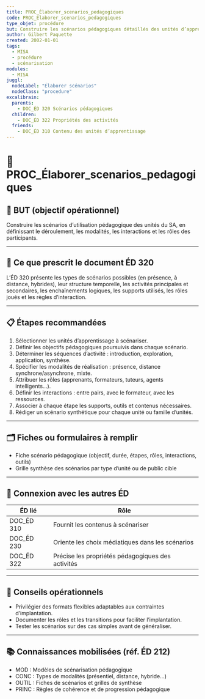 ```yaml
---
title: PROC_Élaborer_scenarios_pedagogiques
code: PROC_Élaborer_scenarios_pedagogiques
type_objet: procédure
but: Construire les scénarios pédagogiques détaillés des unités d’apprentissage, incluant les étapes d’activité, les modalités d’interaction, les ressources et les acteurs impliqués.
author: Gilbert Paquette
created: 2002-01-01
tags:
  - MISA
  - procédure
  - scénarisation
modules:
  - MISA
juggl:
  nodeLabel: "Élaborer scénarios"
  nodeClass: "procedure"
excalibrain:
  parents:
    - DOC_ÉD 320 Scénarios pédagogiques
  children:
    - DOC_ÉD 322 Propriétés des activités
  friends:
    - DOC_ÉD 310 Contenu des unités d’apprentissage
---
```


# 🔧 PROC_Élaborer_scenarios_pedagogiques

## 🎯 BUT (objectif opérationnel)
Construire les scénarios d’utilisation pédagogique des unités du SA, en définissant le déroulement, les modalités, les interactions et les rôles des participants.

---

## 📌 Ce que prescrit le document ÉD 320
L’ÉD 320 présente les types de scénarios possibles (en présence, à distance, hybrides), leur structure temporelle, les activités principales et secondaires, les enchaînements logiques, les supports utilisés, les rôles joués et les règles d’interaction.

---

## 📋 Étapes recommandées
1. Sélectionner les unités d’apprentissage à scénariser.
2. Définir les objectifs pédagogiques poursuivis dans chaque scénario.
3. Déterminer les séquences d’activité : introduction, exploration, application, synthèse.
4. Spécifier les modalités de réalisation : présence, distance synchrone/asynchrone, mixte.
5. Attribuer les rôles (apprenants, formateurs, tuteurs, agents intelligents…).
6. Définir les interactions : entre pairs, avec le formateur, avec les ressources.
7. Associer à chaque étape les supports, outils et contenus nécessaires.
8. Rédiger un scénario synthétique pour chaque unité ou famille d’unités.

---

## 🗂 Fiches ou formulaires à remplir
- Fiche scénario pédagogique (objectif, durée, étapes, rôles, interactions, outils)
- Grille synthèse des scénarios par type d’unité ou de public cible

---

## 🔄 Connexion avec les autres ÉD
| ÉD lié | Rôle |
|--------|------|
| DOC_ÉD 310 | Fournit les contenus à scénariser |
| DOC_ÉD 230 | Oriente les choix médiatiques dans les scénarios |
| DOC_ÉD 322 | Précise les propriétés pédagogiques des activités |

---

## 🧠 Conseils opérationnels
- Privilégier des formats flexibles adaptables aux contraintes d’implantation.
- Documenter les rôles et les transitions pour faciliter l’implantation.
- Tester les scénarios sur des cas simples avant de généraliser.

---

## 📚 Connaissances mobilisées (réf. ÉD 212)
- MOD : Modèles de scénarisation pédagogique
- CONC : Types de modalités (présentiel, distance, hybride…)
- OUTIL : Fiches de scénarios et grilles de synthèse
- PRINC : Règles de cohérence et de progression pédagogique
